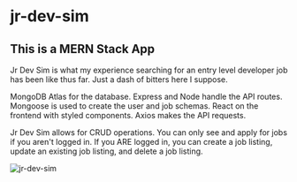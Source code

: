 # jr-dev-sim

## This is a MERN Stack App

Jr Dev Sim is what my experience searching for an entry level developer job has been like thus far. Just a dash of bitters here I suppose.

MongoDB Atlas for the database. Express and Node handle the API routes. Mongoose is used to create the user and job schemas. React on the frontend with styled components. Axios makes the API requests.

Jr Dev Sim allows for CRUD operations. You can only see and apply for jobs if you aren't logged in. If you ARE logged in, you can create a job listing, update an existing job listing, and delete a job listing.

![jr-dev-sim](./frontend/assets/jr-dev-sim.jpg)
